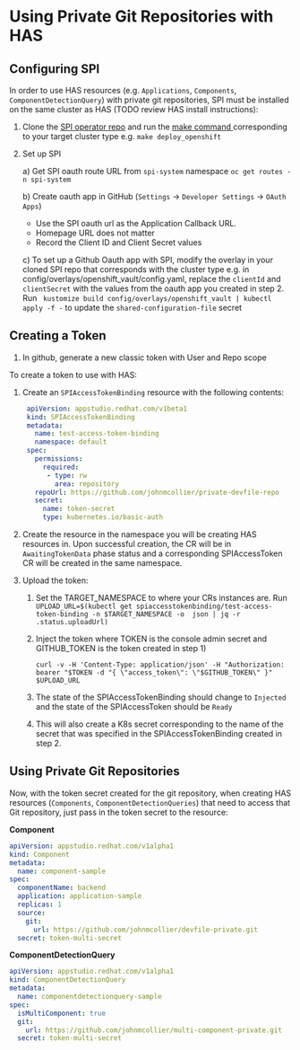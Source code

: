 # Using Private Git Repositories with HAS

## Configuring SPI

In order to use HAS resources (e.g. `Applications`, `Components`, `ComponentDetectionQuery`) with private git repositories, SPI must be installed on the same cluster as HAS (TODO review HAS install instructions):

1) Clone the [SPI operator repo](https://github.com/redhat-appstudio/service-provider-integration-operator) and run the [make command ](https://github.com/redhat-appstudio/service-provider-integration-operator/blob/main/docs/DEVELOP.md#running-in-cluster) corresponding to your target cluster type e.g. `make deploy_openshift`


2) Set up SPI

    a) Get SPI oauth route URL from `spi-system` namespace `oc get routes -n spi-system`

    b) Create oauth app in GitHub (`Settings` -> `Developer Settings` -> `OAuth Apps`)

      - Use the SPI oauth url as the Application Callback URL.
      - Homepage URL does not matter
      - Record the Client ID and Client Secret values 

    c) To set up a Github Oauth app with SPI, modify the overlay in your cloned SPI repo that corresponds with the cluster type e.g. in config/overlays/openshift_vault/config.yaml, replace the `clientId` and `clientSecret` with the values from the oauth app you created in step 2.  Run ` kustomize build config/overlays/openshift_vault | kubectl apply -f -` to update the `shared-configuration-file` secret



## Creating a Token

1) In github, generate a new classic token with User and Repo scope


To create a token to use with HAS:

1) Create an `SPIAccessTokenBinding` resource with the following contents:
   ```yaml
    apiVersion: appstudio.redhat.com/v1beta1
    kind: SPIAccessTokenBinding
    metadata:
      name: test-access-token-binding
      namespace: default
    spec:
      permissions:
        required:
         - type: rw
           area: repository
      repoUrl: https://github.com/johnmcollier/private-devfile-repo
      secret:
        name: token-secret
        type: kubernetes.io/basic-auth
   ```
   
2) Create the resource in the namespace you will be creating HAS resources in.  Upon successful creation, the CR will be in `AwaitingTokenData` phase status and a corresponding SPIAccessToken CR will be created in the same namespace.

3) Upload the token: 
   1) Set the TARGET_NAMESPACE to where your CRs instances are.  Run `UPLOAD_URL=$(kubectl get spiaccesstokenbinding/test-access-token-binding -n $TARGET_NAMESPACE -o  json | jq -r .status.uploadUrl)`
   2) Inject the token where TOKEN is the console admin secret and GITHUB_TOKEN is the token created in step 1)
   
      `curl -v -H 'Content-Type: application/json' -H "Authorization: bearer "$TOKEN -d "{ \"access_token\": \"$GITHUB_TOKEN\" }" $UPLOAD_URL`
   3)  The state of the SPIAccessTokenBinding should change to `Injected` and the state of the SPIAccessToken should be `Ready`
   4)  This will also create a K8s secret corresponding to the name of the secret that was specified in the SPIAccessTokenBinding created in step 2.
 
   
## Using Private Git Repositories

Now, with the token secret created for the git repository, when creating HAS resources (`Components`, `ComponentDetectionQueries`) that need to access that Git repository, just pass in the token secret to the resource:

**Component**

```yaml
apiVersion: appstudio.redhat.com/v1alpha1
kind: Component
metadata:
  name: component-sample
spec:
  componentName: backend
  application: application-sample
  replicas: 1
  source:
    git:
      url: https://github.com/johnmcollier/devfile-private.git
  secret: token-multi-secret
```

**ComponentDetectionQuery**

```yaml
apiVersion: appstudio.redhat.com/v1alpha1
kind: ComponentDetectionQuery
metadata:
  name: componentdetectionquery-sample
spec:
  isMultiComponent: true
  git:
    url: https://github.com/johnmcollier/multi-component-private.git
  secret: token-multi-secret
```